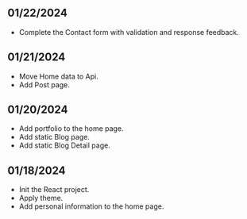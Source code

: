 ## 01/22/2024
- Complete the Contact form with validation and response feedback.

## 01/21/2024
- Move Home data to Api.
- Add Post page.

## 01/20/2024
- Add portfolio to the home page.
- Add static Blog page.
- Add static Blog Detail page.

## 01/18/2024
- Init the React project.
- Apply theme.
- Add personal information to the home page.
